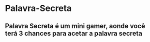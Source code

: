 # Palavra-Secreta
## Palavra Secreta é um mini gamer, aonde você terá 3 chances para acetar a palavra secreta
